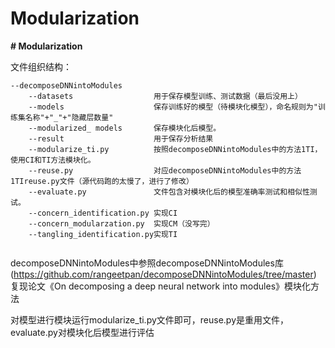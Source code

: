 # Modularization
**# Modularization**



文件组织结构：

```
--decomposeDNNintoModules 
	--datasets				    用于保存模型训练、测试数据（最后没用上）
    --models          		    保存训练好的模型（待模块化模型），命名规则为"训练集名称"+"_"+"隐藏层数量"
    --modularized_ models	    保存模块化后模型。
    --result          		    用于保存分析结果
    --modularize_ti.py		    按照decomposeDNNintoModules中的方法1TI，使用CI和TI方法模块化。
    --reuse.py 				    对应decomposeDNNintoModules中的方法1TIreuse.py文件（源代码跑的太慢了，进行了修改）
    --evaluate.py			    文件包含对模块化后的模型准确率测试和相似性测试。
    --concern_identification.py 实现CI
    --concern_modularzation.py  实现CM（没写完）
    --tangling_identification.py实现TI
    
```

decomposeDNNintoModules中参照decomposeDNNintoModules库(https://github.com/rangeetpan/decomposeDNNintoModules/tree/master) 复现论文《On decomposing a deep neural network into modules》模块化方法

对模型进行模块运行modularize_ti.py文件即可，reuse.py是重用文件，evaluate.py对模块化后模型进行评估


